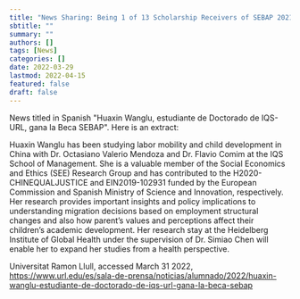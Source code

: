```yaml
---
title: "News Sharing: Being 1 of 13 Scholarship Receivers of SEBAP 2021--2022"
sbtitle: ""
summary: ""
authors: []
tags: [News]
categories: []
date: 2022-03-29
lastmod: 2022-04-15
featured: false
draft: false
---
```

News titled in Spanish "Huaxin Wanglu, estudiante de Doctorado de IQS-URL, gana la Beca SEBAP". Here is an extract:

Huaxin Wanglu has been studying labor mobility and child development in China with Dr. Octasiano Valerio Mendoza and Dr. Flavio Comim at the IQS School of Management. She is a valuable member of the Social Economics and Ethics (SEE) Research Group and has contributed to the H2020-CHINEQUALJUSTICE and EIN2019-102931 funded by the European Commission and Spanish Ministry of Science and Innovation, respectively. Her research provides important insights and policy implications to understanding migration decisions based on employment structural changes and also how parent’s values and perceptions affect their children’s academic development. Her research stay at the Heidelberg Institute of Global Health under the supervision of Dr. Simiao Chen will enable her to expand her studies from a health perspective.

Universitat Ramon Llull, accessed March 31 2022, <https://www.url.edu/es/sala-de-prensa/noticias/alumnado/2022/huaxin-wanglu-estudiante-de-doctorado-de-iqs-url-gana-la-beca-sebap>
